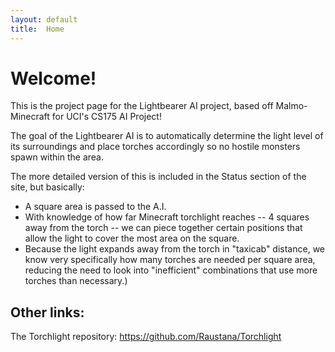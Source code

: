 ```yaml
---
layout: default
title:  Home
---
```


# Welcome!

This is the project page for the Lightbearer AI project, based off Malmo-Minecraft for UCI's CS175 AI Project!

The goal of the Lightbearer AI is to automatically determine the light level of its surroundings and place torches accordingly so no hostile monsters spawn within the area.

The more detailed version of this is included in the Status section of the site, but basically: 
- A square area is passed to the A.I. 
- With knowledge of how far Minecraft torchlight reaches -- 4 squares away from the torch -- we can piece together certain positions that allow the light to cover the most area on the square. 
- Because the light expands away from the torch in "taxicab" distance, we know very specifically how many torches are needed per square area, reducing the need to look into "inefficient" combinations that use more torches than necessary.)

## Other links:

The Torchlight repository: https://github.com/Raustana/Torchlight


<!--_Add your text here_ -->

<!-- What's Markdown (`.md`)? -->

<!-- Markdown is markup that lets you write hypertext (HTML) documents
in easy-to-read and easy-to-write plain text.
No angle brackets `<></>` required for
paragraphs, lists, blockquotes, tables, etc. -->


<!-- This is a paragraph (in Markdown). Some more
text here. -->

<!-- This is another paragraph. -->

<!-- This is a list: -->

<!-- - Orange
- Apple
- Blueberry -->



<!-- Just getting started with Markdown?
See the [HTML <-> Markdown Quick Reference (Cheat Sheet)][quickref]. -->


<!-- [quickref]: https://github.com/mundimark/quickrefs/blob/master/HTML.md -->
